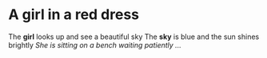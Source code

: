 # A girl in a red dress
The **girl** looks up and see a beautiful sky
The **sky** is blue and the sun shines brightly
*She is sitting on a bench waiting patiently ...*
